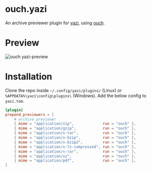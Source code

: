 # ouch.yazi

An archive previewer plugin for [yazi](https://github.com/sxyazi/yazi), using [ouch](https://github.com/ouch-org/ouch).

# Preview

![ouch yazi-preview](https://github.com/ndtoan96/ouch.yazi/assets/33489972/946397ec-b37b-4bf4-93f1-c676fc8e59f2)

# Installation

Clone the repo inside `~/.config/yazi/plugins/` (Linux) or `%APPDATA%\yazi\config\plugins\` (Windows). Add the below config to `yazi.tom`.

```toml
[plugin]
prepend_previewers = [
	# archive previewer
	{ mime = "application/zip",             run = "ouch" },
	{ mime = "application/gzip",            run = "ouch" },
	{ mime = "application/x-tar",           run = "ouch" },
	{ mime = "application/x-bzip",          run = "ouch" },
	{ mime = "application/x-bzip2",         run = "ouch" },
	{ mime = "application/x-7z-compressed", run = "ouch" },
	{ mime = "application/x-rar",           run = "ouch" },
	{ mime = "application/xz",              run = "ouch" },
	{ mime = "application/pdf",             run = "ouch" },
]
```
